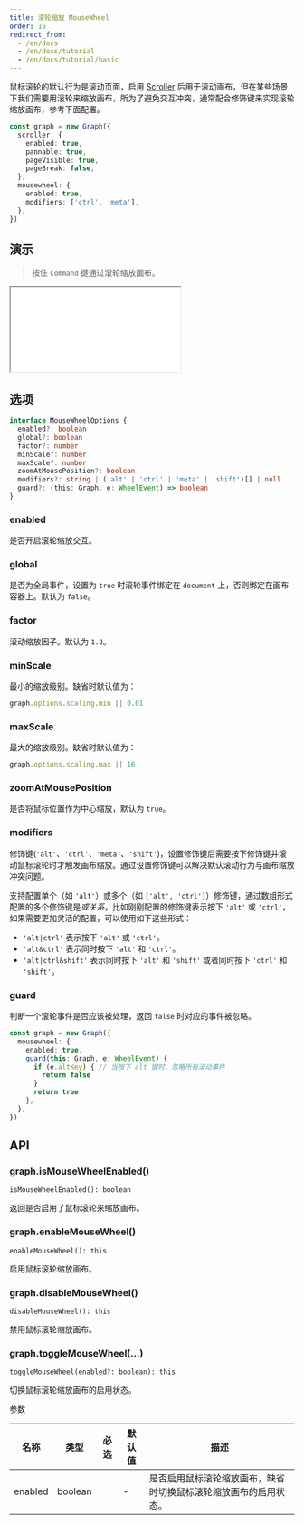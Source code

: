 ```yaml
---
title: 滚轮缩放 MouseWheel
order: 16
redirect_from:
  - /en/docs
  - /en/docs/tutorial
  - /en/docs/tutorial/basic
---
```


鼠标滚轮的默认行为是滚动页面，启用 [Scroller](./scroller) 后用于滚动画布，但在某些场景下我们需要用滚轮来缩放画布，所为了避免交互冲突，通常配合修饰键来实现滚轮缩放画布，参考下面配置。

```ts
const graph = new Graph({
  scroller: {
    enabled: true,
    pannable: true,
    pageVisible: true,
    pageBreak: false,
  },
  mousewheel: {
    enabled: true,
    modifiers: ['ctrl', 'meta'],
  },
})
```

## 演示

> 按住 `Command` 键通过滚轮缩放画布。

<iframe src="/demos/tutorial/basic/mousewheel/playground"></iframe>

## 选项

```ts
interface MouseWheelOptions {
  enabled?: boolean
  global?: boolean
  factor?: number
  minScale?: number
  maxScale?: number
  zoomAtMousePosition?: boolean
  modifiers?: string | ('alt' | 'ctrl' | 'meta' | 'shift')[] | null
  guard?: (this: Graph, e: WheelEvent) => boolean
}
```

### enabled

是否开启滚轮缩放交互。

### global

是否为全局事件，设置为 `true` 时滚轮事件绑定在 `document` 上，否则绑定在画布容器上。默认为 `false`。

### factor

滚动缩放因子。默认为 `1.2`。

### minScale

最小的缩放级别。缺省时默认值为：

```ts
graph.options.scaling.min || 0.01
```

### maxScale

最大的缩放级别。缺省时默认值为：

```ts
graph.options.scaling.max || 16
```

### zoomAtMousePosition

是否将鼠标位置作为中心缩放，默认为 `true`。

### modifiers

修饰键(`'alt'`、`'ctrl'`、`'meta'`、`'shift'`)，设置修饰键后需要按下修饰键并滚动鼠标滚轮时才触发画布缩放。通过设置修饰键可以解决默认滚动行为与画布缩放冲突问题。

支持配置单个（如 `'alt'`）或多个（如 `['alt', 'ctrl']`）修饰键，通过数组形式配置的多个修饰键是*或关系*，比如刚刚配置的修饰键表示按下 `'alt'` 或 `'ctrl'`，如果需要更加灵活的配置，可以使用如下这些形式：

- `'alt|ctrl'` 表示按下 `'alt'` 或 `'ctrl'`。
- `'alt&ctrl'` 表示同时按下 `'alt'` 和 `'ctrl'`。
- `'alt|ctrl&shift'` 表示同时按下 `'alt'` 和 `'shift'` 或者同时按下 `'ctrl'` 和 `'shift'`。

### guard

判断一个滚轮事件是否应该被处理，返回 `false` 时对应的事件被忽略。

```ts
const graph = new Graph({
  mousewheel: {
    enabled: true,
    guard(this: Graph, e: WheelEvent) {
      if (e.altKey) { // 当按下 alt 键时，忽略所有滚动事件
        return false
      }
      return true
    },
  },
})
```

## API

### graph.isMouseWheelEnabled()

```sign
isMouseWheelEnabled(): boolean
```

返回是否启用了鼠标滚轮来缩放画布。

### graph.enableMouseWheel()

```sign
enableMouseWheel(): this
```

启用鼠标滚轮缩放画布。

### graph.disableMouseWheel()

```sign
disableMouseWheel(): this
```

禁用鼠标滚轮缩放画布。

### graph.toggleMouseWheel(...)

```sign
toggleMouseWheel(enabled?: boolean): this
```

切换鼠标滚轮缩放画布的启用状态。

<span class="tag-param">参数<span>

| 名称    | 类型    | 必选 | 默认值 | 描述                                                           |
|---------|---------|:----:|--------|--------------------------------------------------------------|
| enabled | boolean |      | -      | 是否启用鼠标滚轮缩放画布，缺省时切换鼠标滚轮缩放画布的启用状态。 |
